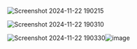 ![Screenshot 2024-11-22 190215](https://github.com/user-attachments/assets/6cc8706f-7073-4fff-b6a7-c83d726abafc)

![Screenshot 2024-11-22 190310](https://github.com/user-attachments/assets/a78262df-3a5b-4c0a-a3cb-e442320d8f98)

![Screenshot 2024-11-22 190330](https://github.com/user-attachments/assets/9cabe317-2496-4fc1-8bb7-f2a6a2376995)![image](https://github.com/user-attachments/assets/042368b0-0050-44d0-ba27-ab6bf2eade97)
